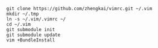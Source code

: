    git clone https://github.com/zhengkai/vimrc.git ~/.vim
	mkdir ~/.tmp
	ln -s ~/.vim/.vimrc ~/
	cd ~/.vim
    git submodule init
    git submodule update
	vim +BundleInstall
